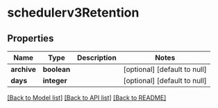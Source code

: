 # schedulerv3Retention

## Properties
Name | Type | Description | Notes
------------ | ------------- | ------------- | -------------
**archive** | **boolean** |  | [optional] [default to null]
**days** | **integer** |  | [optional] [default to null]

[[Back to Model list]](../README.md#documentation-for-models) [[Back to API list]](../README.md#documentation-for-api-endpoints) [[Back to README]](../README.md)


